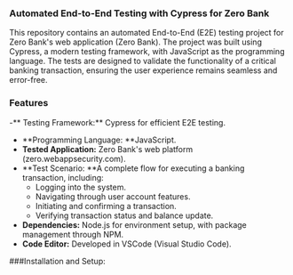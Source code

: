 ### Automated End-to-End Testing with Cypress for Zero Bank
This repository contains an automated End-to-End (E2E) testing project for Zero Bank's web application (Zero Bank). The project was built using Cypress, a modern testing framework, with JavaScript as the programming language. The tests are designed to validate the functionality of a critical banking transaction, ensuring the user experience remains seamless and error-free.

### Features

-** Testing Framework:** Cypress for efficient E2E testing.
- **Programming Language: **JavaScript.
- **Tested Application:** Zero Bank's web platform (zero.webappsecurity.com).
- **Test Scenario: **A complete flow for executing a banking transaction, including:
	- Logging into the system.
	- Navigating through user account features.
	- Initiating and confirming a transaction.
	- Verifying transaction status and balance update.
- **Dependencies:** Node.js for environment setup, with package management through NPM.
- **Code Editor:** Developed in VSCode (Visual Studio Code).

###Installation and Setup:


